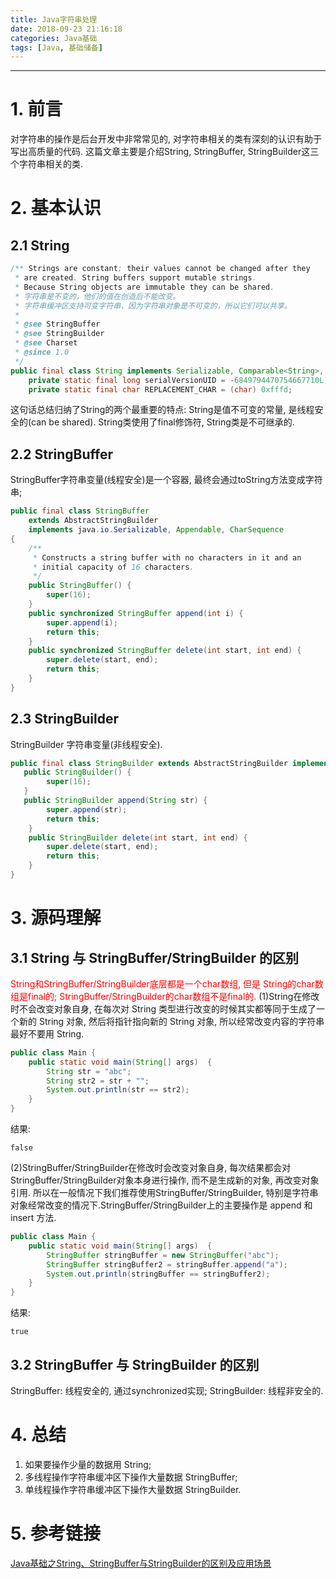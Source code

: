```yaml
---
title: Java字符串处理
date: 2018-09-23 21:16:18
categories: Java基础
tags: [Java, 基础储备]
---
```


----

<!-- more -->

# 1. 前言
对字符串的操作是后台开发中非常常见的, 对字符串相关的类有深刻的认识有助于写出高质量的代码. 这篇文章主要是介绍String, StringBuffer, StringBuilder这三个字符串相关的类.
# 2. 基本认识
## 2.1 String 
```Java
/** Strings are constant; their values cannot be changed after they
 * are created. String buffers support mutable strings.
 * Because String objects are immutable they can be shared. 
 * 字符串是不变的，他们的值在创造后不能改变。
 * 字符串缓冲区支持可变字符串，因为字符串对象是不可变的，所以它们可以共享。
 * 
 * @see StringBuffer
 * @see StringBuilder
 * @see Charset
 * @since 1.0
 */
public final class String implements Serializable, Comparable<String>, CharSequence {
    private static final long serialVersionUID = -6849794470754667710L;
    private static final char REPLACEMENT_CHAR = (char) 0xfffd;
```
这句话总结归纳了String的两个最重要的特点:
String是值不可变的常量, 是线程安全的(can be shared).
String类使用了final修饰符, String类是不可继承的.
## 2.2 StringBuffer
StringBuffer字符串变量(线程安全)是一个容器, 最终会通过toString方法变成字符串;
```Java
public final class StringBuffer
    extends AbstractStringBuilder
    implements java.io.Serializable, Appendable, CharSequence
{
    /**
     * Constructs a string buffer with no characters in it and an
     * initial capacity of 16 characters.
     */
    public StringBuffer() {
        super(16);
    }
    public synchronized StringBuffer append(int i) {
        super.append(i);
        return this;
    }
    public synchronized StringBuffer delete(int start, int end) {
        super.delete(start, end);
        return this;
    }
}
```
## 2.3 StringBuilder
StringBuilder 字符串变量(非线程安全).
```Java
public final class StringBuilder extends AbstractStringBuilder implements java.io.Serializable, Appendable, CharSequence {
   public StringBuilder() {
        super(16);
   }
   public StringBuilder append(String str) {
        super.append(str);
        return this;
    }
    public StringBuilder delete(int start, int end) {
        super.delete(start, end);
        return this;
    }
}
```
# 3. 源码理解
## 3.1 String 与 StringBuffer/StringBuilder 的区别
<font color=red>String和StringBuffer/StringBuilder底层都是一个char数组, 但是
String的char数组是final的;
StringBuffer/StringBuilder的char数组不是final的.</font>
(1)String在修改时不会改变对象自身, 在每次对 String 类型进行改变的时候其实都等同于生成了一个新的 String 对象, 然后将指针指向新的 String 对象, 所以经常改变内容的字符串最好不要用 String.
```Java
public class Main {
    public static void main(String[] args)  {
        String str = "abc";
        String str2 = str + "";
        System.out.println(str == str2);
    }
}
```
结果:
```
false
```
(2)StringBuffer/StringBuilder在修改时会改变对象自身, 每次结果都会对StringBuffer/StringBuilder对象本身进行操作, 而不是生成新的对象, 再改变对象引用. 所以在一般情况下我们推荐使用StringBuffer/StringBuilder, 特别是字符串对象经常改变的情况下.StringBuffer/StringBuilder上的主要操作是 append 和 insert 方法.
```Java
public class Main {
    public static void main(String[] args)  {
        StringBuffer stringBuffer = new StringBuffer("abc");
        StringBuffer stringBuffer2 = stringBuffer.append("a");
        System.out.println(stringBuffer == stringBuffer2);
    }
}
```
结果:
```
true
```
## 3.2 StringBuffer 与 StringBuilder 的区别
StringBuffer: 线程安全的, 通过synchronized实现; 
StringBuilder: 线程非安全的.

# 4. 总结

1. 如果要操作少量的数据用 String; 
2. 多线程操作字符串缓冲区下操作大量数据 StringBuffer; 
3. 单线程操作字符串缓冲区下操作大量数据 StringBuilder.

# 5. 参考链接

[Java基础之String、StringBuffer与StringBuilder的区别及应用场景](https://blog.csdn.net/chenliguan/article/details/51911906)
